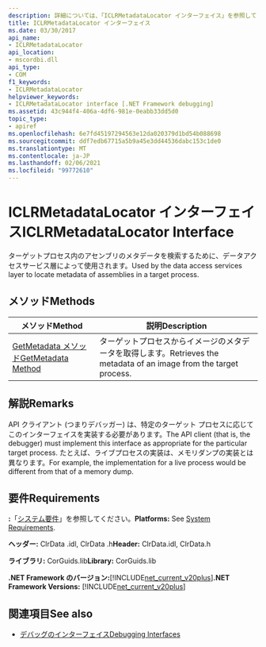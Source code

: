 ```yaml
---
description: 詳細については、「ICLRMetadataLocator インターフェイス」を参照してください。
title: ICLRMetadataLocator インターフェイス
ms.date: 03/30/2017
api_name:
- ICLRMetadataLocator
api_location:
- mscordbi.dll
api_type:
- COM
f1_keywords:
- ICLRMetadataLocator
helpviewer_keywords:
- ICLRMetadataLocator interface [.NET Framework debugging]
ms.assetid: 43c944f4-406a-4df6-981e-0eabb33dd5d0
topic_type:
- apiref
ms.openlocfilehash: 6e7fd45197294563e12da020379d1bd54b088698
ms.sourcegitcommit: ddf7edb67715a5b9a45e3dd44536dabc153c1de0
ms.translationtype: MT
ms.contentlocale: ja-JP
ms.lasthandoff: 02/06/2021
ms.locfileid: "99772610"
---
```

# <a name="iclrmetadatalocator-interface"></a><span data-ttu-id="7effa-103">ICLRMetadataLocator インターフェイス</span><span class="sxs-lookup"><span data-stu-id="7effa-103">ICLRMetadataLocator Interface</span></span>

<span data-ttu-id="7effa-104">ターゲットプロセス内のアセンブリのメタデータを検索するために、データアクセスサービス層によって使用されます。</span><span class="sxs-lookup"><span data-stu-id="7effa-104">Used by the data access services layer to locate metadata of assemblies in a target process.</span></span>  
  
## <a name="methods"></a><span data-ttu-id="7effa-105">メソッド</span><span class="sxs-lookup"><span data-stu-id="7effa-105">Methods</span></span>  
  
|<span data-ttu-id="7effa-106">メソッド</span><span class="sxs-lookup"><span data-stu-id="7effa-106">Method</span></span>|<span data-ttu-id="7effa-107">説明</span><span class="sxs-lookup"><span data-stu-id="7effa-107">Description</span></span>|  
|------------|-----------------|  
|[<span data-ttu-id="7effa-108">GetMetadata メソッド</span><span class="sxs-lookup"><span data-stu-id="7effa-108">GetMetadata Method</span></span>](iclrmetadatalocator-getmetadata-method.md)|<span data-ttu-id="7effa-109">ターゲットプロセスからイメージのメタデータを取得します。</span><span class="sxs-lookup"><span data-stu-id="7effa-109">Retrieves the metadata of an image from the target process.</span></span>|  
  
## <a name="remarks"></a><span data-ttu-id="7effa-110">解説</span><span class="sxs-lookup"><span data-stu-id="7effa-110">Remarks</span></span>  

 <span data-ttu-id="7effa-111">API クライアント (つまりデバッガー) は、特定のターゲット プロセスに応じてこのインターフェイスを実装する必要があります。</span><span class="sxs-lookup"><span data-stu-id="7effa-111">The API client (that is, the debugger) must implement this interface as appropriate for the particular target process.</span></span> <span data-ttu-id="7effa-112">たとえば、ライブプロセスの実装は、メモリダンプの実装とは異なります。</span><span class="sxs-lookup"><span data-stu-id="7effa-112">For example, the implementation for a live process would be different from that of a memory dump.</span></span>  
  
## <a name="requirements"></a><span data-ttu-id="7effa-113">要件</span><span class="sxs-lookup"><span data-stu-id="7effa-113">Requirements</span></span>  

 <span data-ttu-id="7effa-114">**:**「[システム要件](../../get-started/system-requirements.md)」を参照してください。</span><span class="sxs-lookup"><span data-stu-id="7effa-114">**Platforms:** See [System Requirements](../../get-started/system-requirements.md).</span></span>  
  
 <span data-ttu-id="7effa-115">**ヘッダー:** ClrData .idl, ClrData .h</span><span class="sxs-lookup"><span data-stu-id="7effa-115">**Header:** ClrData.idl, ClrData.h</span></span>  
  
 <span data-ttu-id="7effa-116">**ライブラリ:** CorGuids.lib</span><span class="sxs-lookup"><span data-stu-id="7effa-116">**Library:** CorGuids.lib</span></span>  
  
 <span data-ttu-id="7effa-117">**.NET Framework のバージョン:**[!INCLUDE[net_current_v20plus](../../../../includes/net-current-v20plus-md.md)]</span><span class="sxs-lookup"><span data-stu-id="7effa-117">**.NET Framework Versions:** [!INCLUDE[net_current_v20plus](../../../../includes/net-current-v20plus-md.md)]</span></span>  
  
## <a name="see-also"></a><span data-ttu-id="7effa-118">関連項目</span><span class="sxs-lookup"><span data-stu-id="7effa-118">See also</span></span>

- [<span data-ttu-id="7effa-119">デバッグのインターフェイス</span><span class="sxs-lookup"><span data-stu-id="7effa-119">Debugging Interfaces</span></span>](debugging-interfaces.md)
